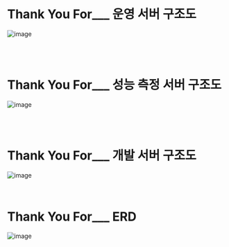 # Thank You For___ 운영 서버 구조도
![image](https://user-images.githubusercontent.com/18106839/139275905-5f768462-5d88-4579-8868-305b3937c917.png)

<br/><br/>

# Thank You For___ 성능 측정 서버 구조도
![image](https://user-images.githubusercontent.com/18106839/139275986-148b609c-b489-48ef-8061-d6a312ff89ae.png)

<br/><br/>

# Thank You For___ 개발 서버 구조도
![image](https://user-images.githubusercontent.com/18106839/139276078-be5eb238-cfe8-4503-9a08-9d017d3bcfb9.png)

<br/>

# Thank You For___  ERD
![image](https://user-images.githubusercontent.com/18106839/139279886-915c702f-72a4-4e8f-9cd4-06c0bcd51d86.png)

